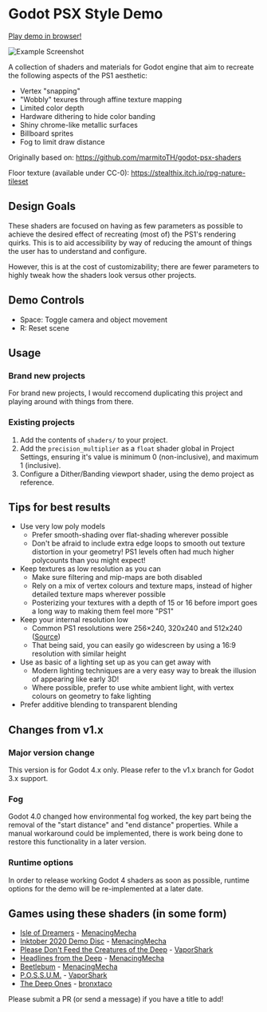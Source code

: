 # Godot PSX Style Demo

[Play demo in browser!](https://menacingmecha.itch.io/godot-psx-style-demo)

![Example Screenshot](./readme-assets/screenshot.png)

A collection of shaders and materials for Godot engine that aim to recreate the following aspects of the PS1 aesthetic:

- Vertex "snapping"
- "Wobbly" texures through affine texture mapping
- Limited color depth
- Hardware dithering to hide color banding
- Shiny chrome-like metallic surfaces
- Billboard sprites
- Fog to limit draw distance

Originally based on: https://github.com/marmitoTH/godot-psx-shaders

Floor texture (available under CC-0): https://stealthix.itch.io/rpg-nature-tileset

## Design Goals
These shaders are focused on having as few parameters as possible to achieve the desired effect of recreating (most of) the PS1's rendering quirks.
This is to aid accessibility by way of reducing the amount of things the user has to understand and configure.

However, this is at the cost of customizability; there are fewer parameters to highly tweak how the shaders look versus other projects.

## Demo Controls

- Space: Toggle camera and object movement
- R: Reset scene

## Usage
### Brand new projects
For brand new projects, I would reccomend duplicating this project and playing around with things from there.

### Existing projects
1. Add the contents of `shaders/` to your project.
2. Add the `precision_multiplier` as a `float` shader global in Project Settings, ensuring it's value is minimum 0 (non-inclusive), and maximum 1 (inclusive).
4. Configure a Dither/Banding viewport shader, using the demo project as reference.

## Tips for best results

- Use very low poly models
	- Prefer smooth-shading over flat-shading wherever possible
	- Don't be afraid to include extra edge loops to smooth out texture distortion in your geometry! PS1 levels often had much higher polycounts than you might expect!
- Keep textures as low resolution as you can
	- Make sure filtering and mip-maps are both disabled
	- Rely on a mix of vertex colours and texture maps, instead of higher detailed texture maps wherever possible
	- Posterizing your textures with a depth of 15 or 16 before import goes a long way to making them feel more "PS1"
- Keep your internal resolution low
	- Common PS1 resolutions were 256×240, 320x240 and 512x240 ([Source](https://docs.google.com/spreadsheets/d/1UgysgrgqbiIlyHIiwCxVoWMu1bwgO2OBlDO1ORpsi78/edit?usp=sharing))
	- That being said, you can easily go widescreen by using a 16:9 resolution with similar height
- Use as basic of a lighting set up as you can get away with
	- Modern lighting techniques are a very easy way to break the illusion of appearing like early 3D!
	- Where possible, prefer to use white ambient light, with vertex colours on geometry to fake lighting
- Prefer additive blending to transparent blending

## Changes from v1.x

### Major version change
This version is for Godot 4.x only.
Please refer to the v1.x branch for Godot 3.x support.

### Fog

Godot 4.0 changed how environmental fog worked, the key part being the removal of the "start distance" and "end distance" properties.
While a manual workaround could be implemented, there is work being done to restore this functionality in a later version.

### Runtime options

In order to release working Godot 4 shaders as soon as possible, runtime options for the demo will be re-implemented at a later date.

## Games using these shaders (in some form)
- [Isle of Dreamers](https://menacingmecha.itch.io/isle-of-dreamers) - [MenacingMecha](https://menacingmecha.github.io/)
- [Inktober 2020 Demo Disc](https://menacingmecha.itch.io/inktober-2020-demo-disc) - [MenacingMecha](https://menacingmecha.github.io/)
- [Please Don't Feed the Creatures of the Deep](https://vaporshark.itch.io/please-dont-feed-the-creatures-of-the-deep) - [VaporShark](https://vaporshark.itch.io/)
- [Headlines from the Deep](https://menacingmecha.itch.io/headlines-from-the-deep) - [MenacingMecha](https://menacingmecha.github.io/)
- [Beetlebum](https://menacingmecha.itch.io/beetlebum) - [MenacingMecha](https://menacingmecha.github.io/)
- [P.O.S.S.U.M.](https://vaporshark.itch.io/possum) - [VaporShark](https://vaporshark.itch.io/)
- [The Deep Ones](https://bronxtaco.itch.io/the-deep-ones) - [bronxtaco](https://bronxtaco.itch.io/)

Please submit a PR (or send a message) if you have a title to add!

